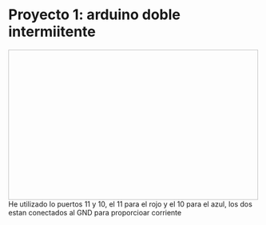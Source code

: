 # Proyecto 1: arduino doble intermiitente
<img scr="imagenes/pasos.preios.arduino1.png" width="500" height="300" />
He utilizado lo puertos 11 y 10, el 11 para el rojo y el 10 para el azul, los dos estan conectados al GND para proporcioar corriente

